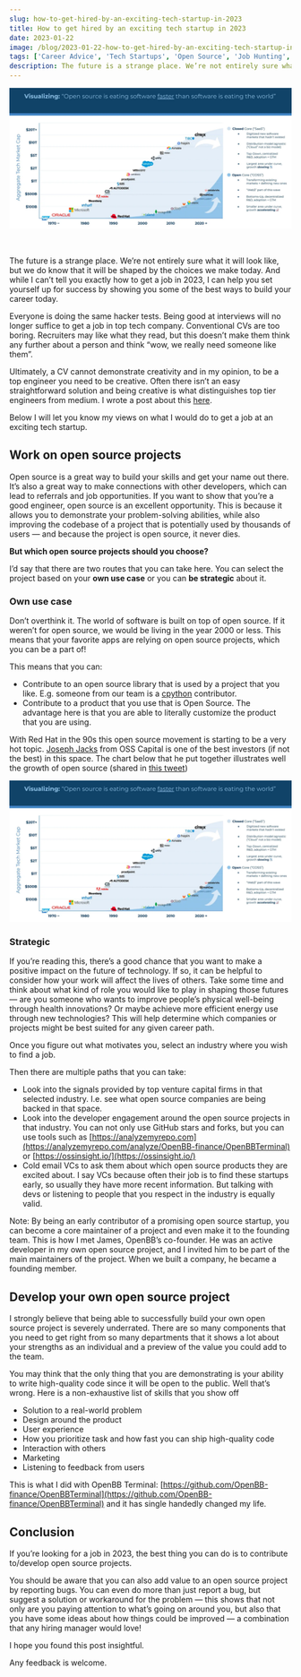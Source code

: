 ```yaml
---
slug: how-to-get-hired-by-an-exciting-tech-startup-in-2023
title: How to get hired by an exciting tech startup in 2023
date: 2023-01-22
image: /blog/2023-01-22-how-to-get-hired-by-an-exciting-tech-startup-in-2023.png
tags: ['Career Advice', 'Tech Startups', 'Open Source', 'Job Hunting', 'Software Engineering']
description: The future is a strange place. We’re not entirely sure what it will look like, but we do know that it will be shaped by the choices we make today. And while I can’t tell you exactly how to get a job in 2023, I can help you set yourself up for success by showing you some of the best ways to build your career today.
---
```


<p align="center">
    <img width="600" src="/blog/2023-01-22-how-to-get-hired-by-an-exciting-tech-startup-in-2023.png"/>
</p>

<br />

The future is a strange place. We’re not entirely sure what it will look like, but we do know that it will be shaped by the choices we make today. And while I can’t tell you exactly how to get a job in 2023, I can help you set yourself up for success by showing you some of the best ways to build your career today.

<!-- truncate -->

<div style={{borderTop: '1px solid #0088CC', margin: '1.5em 0'}} />

Everyone is doing the same hacker tests. Being good at interviews will no longer suffice to get a job in top tech company. Conventional CVs are too boring. Recruiters may like what they read, but this doesn’t make them think any further about a person and think “wow, we really need someone like them”.

Ultimately, a CV cannot demonstrate creativity and in my opinion, to be a top engineer you need to be creative. Often there isn’t an easy straightforward solution and being creative is what distinguishes top tier engineers from medium. I wrote a post about this [here](/blog/stop-doing-your-cv-in-word-or-latex).

Below I will let you know my views on what I would do to get a job at an exciting tech startup.

## Work on open source projects

Open source is a great way to build your skills and get your name out there. It’s also a great way to make connections with other developers, which can lead to referrals and job opportunities. If you want to show that you’re a good engineer, open source is an excellent opportunity. This is because it allows you to demonstrate your problem-solving abilities, while also improving the codebase of a project that is potentially used by thousands of users — and because the project is open source, it never dies.

**But which open source projects should you choose?**

I’d say that there are two routes that you can take here. You can select the project based on your **own use case** or you can **be strategic** about it.

### Own use case

Don’t overthink it. The world of software is built on top of open source. If it weren’t for open source, we would be living in the year 2000 or less. This means that your favorite apps are relying on open source projects, which you can be a part of!

This means that you can:

- Contribute to an open source library that is used by a project that you like. E.g. someone from our team is a [cpython](https://github.com/python/cpython) contributor.
- Contribute to a product that you use that is Open Source. The advantage here is that you are able to literally customize the product that you are using.

With Red Hat in the 90s this open source movement is starting to be a very hot topic. [Joseph Jacks](https://twitter.com/JosephJacks_) from OSS Capital is one of the best investors (if not the best) in this space. The chart below that he put together illustrates well the growth of open source (shared in [this tweet](https://twitter.com/JosephJacks_/status/1494840009882361859?s=20))

![image](/blog/2023-01-22-how-to-get-hired-by-an-exciting-tech-startup-in-2023_1.png)

### Strategic

If you’re reading this, there’s a good chance that you want to make a positive impact on the future of technology. If so, it can be helpful to consider how your work will affect the lives of others. Take some time and think about what kind of role you would like to play in shaping those futures — are you someone who wants to improve people’s physical well-being through health innovations? Or maybe achieve more efficient energy use through new technologies? This will help determine which companies or projects might be best suited for any given career path.

Once you figure out what motivates you, select an industry where you wish to find a job.

Then there are multiple paths that you can take:

- Look into the signals provided by top venture capital firms in that selected industry. I.e. see what open source companies are being backed in that space.
- Look into the developer engagement around the open source projects in that industry. You can not only use GitHub stars and forks, but you can use tools such as [https://analyzemyrepo.com](https://analyzemyrepo.com/analyze/OpenBB-finance/OpenBBTerminal) or [https://ossinsight.io/](https://ossinsight.io/)
- Cold email VCs to ask them about which open source products they are excited about. I say VCs because often their job is to find these startups early, so usually they have more recent information. But talking with devs or listening to people that you respect in the industry is equally valid.

Note: By being an early contributor of a promising open source startup, you can become a core maintainer of a project and even make it to the founding team. This is how I met James, OpenBB’s co-founder. He was an active developer in my own open source project, and I invited him to be part of the main maintainers of the project. When we built a company, he became a founding member.

## Develop your own open source project

I strongly believe that being able to successfully build your own open source project is severely underrated. There are so many components that you need to get right from so many departments that it shows a lot about your strengths as an individual and a preview of the value you could add to the team.

You may think that the only thing that you are demonstrating is your ability to write high-quality code since it will be open to the public. Well that’s wrong. Here is a non-exhaustive list of skills that you show off

- Solution to a real-world problem
- Design around the product
- User experience
- How you prioritize task and how fast you can ship high-quality code
- Interaction with others
- Marketing
- Listening to feedback from users

This is what I did with OpenBB Terminal: [https://github.com/OpenBB-finance/OpenBBTerminal](https://github.com/OpenBB-finance/OpenBBTerminal) and it has single handedly changed my life.

## Conclusion

If you’re looking for a job in 2023, the best thing you can do is to contribute to/develop open source projects.

You should be aware that you can also add value to an open source project by reporting bugs. You can even do more than just report a bug, but suggest a solution or workaround for the problem — this shows that not only are you paying attention to what’s going on around you, but also that you have some ideas about how things could be improved — a combination that any hiring manager would love!

I hope you found this post insightful.

Any feedback is welcome.
